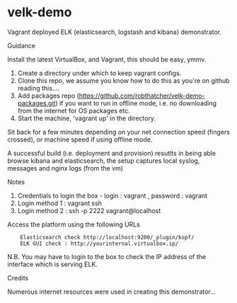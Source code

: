 velk-demo
=========

Vagrant deployed ELK (elasticsearch, logstash and kibana) demonstrator.

Guidance

Install the latest VirtualBox, and Vagrant, this should be easy, ymmv.

1. Create a directory under which to keep vagrant configs.
2. Clone this repo, we assume you know how to do this as you're on github reading this....
3. Add packages repo (https://github.com/robthatcher/velk-demo-packages.git) if you want to run in offline mode, i.e. no downloading from the internet for OS packages etc.
4. Start the machine, 'vagrant up' in the directory.

Sit back for a few minutes depending on your net connection speed (fingers crossed), or machine speed if using offline mode.

A successful build (i.e. deployment and provision) resutlts in being able browse kibana and elasticsearch, 
the setup captures local syslog, messages and nginx logs (from the vm)

Notes

1. Credentials to login the box - login : vagrant , password : vagrant
2. Login method 1 : vagrant ssh
3. Login method 2 : ssh -p 2222 vagrant@localhost

Access the platform using the following URLs

        Elasticsearch check http://localhost:9200/_plugin/kopf/
        ELK GUI check : http://yourinternal.virtualbox.ip/

N.B. You may have to login to the box to check the IP address of the interface which is serving ELK.

Credits

Numerous internet resources were used in creating this demonstrator...


